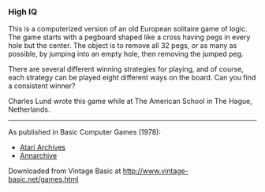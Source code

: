### High IQ

This is a computerized version of an old European solitaire game of logic. The game starts with a pegboard shaped like a cross having pegs in every hole but the center. The object is to remove all 32 pegs, or as many as possible, by jumping into an empty hole, then removing the jumped peg.

There are several different winning strategies for playing, and of course, each strategy can be played eight different ways on the board. Can you find a consistent winner?

Charles Lund wrote this game while at The American School in The Hague, Netherlands.

---

As published in Basic Computer Games (1978):
- [Atari Archives](https://www.atariarchives.org/basicgames/showpage.php?page=86)
- [Annarchive](https://annarchive.com/files/Basic_Computer_Games_Microcomputer_Edition.pdf#page=101)

Downloaded from Vintage Basic at
http://www.vintage-basic.net/games.html
